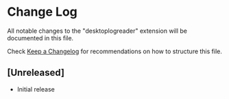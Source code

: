 # Change Log

All notable changes to the "desktoplogreader" extension will be documented in this file.

Check [Keep a Changelog](http://keepachangelog.com/) for recommendations on how to structure this file.

## [Unreleased]

- Initial release